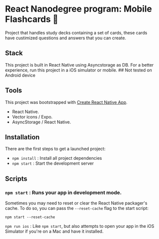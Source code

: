 # React Nanodegree program: Mobile Flashcards :volcano:

Project that handles study decks containing a set of cards, these cards have custimized
questions and answers that you can create.

## Stack

This project is built in React Native using Asyncstorage as DB. For a better experience,
run this project in a iOS simulator or mobile. ## Not tested on Android device

## Tools

This project was bootstrapped with [Create React Native App](https://github.com/react-community/create-react-native-app).

- React Native.
- Vector icons / Expo.
- AsyncStorage / React Native.

## Installation

There are the first steps to get a launched project:

* `npm install` : Install all project dependencies
* `npm start`  : Start the development server

## Scripts

### `npm start` : Runs your app in development mode.

Sometimes you may need to reset or clear the React Native packager's cache. To do so, you can pass the `--reset-cache` flag to the start script:

```
npm start --reset-cache
```

`npm run ios` : Like `npm start`, but also attempts to open your app in the iOS Simulator if you're on a Mac and have it installed.
